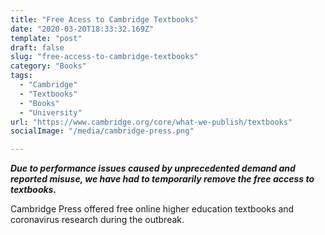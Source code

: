 ```yaml
---
title: "Free Acess to Cambridge Textbooks"
date: "2020-03-20T18:33:32.169Z"
template: "post"
draft: false
slug: "free-access-to-cambridge-textbooks"
category: "Books"
tags:
  - "Cambridge"
  - "Textbooks"
  - "Books"
  - "University"
url: "https://www.cambridge.org/core/what-we-publish/textbooks"
socialImage: "/media/cambridge-press.png"

---
```

**_Due to performance issues caused by unprecedented demand and reported misuse, we have had to temporarily remove the free access to textbooks._**

Cambridge Press offered free online higher education textbooks and coronavirus research during the outbreak.